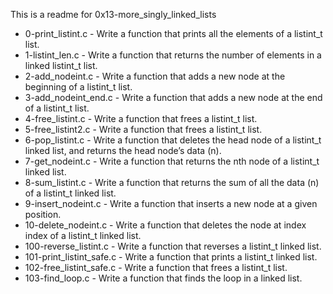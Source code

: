 This is a readme for 0x13-more_singly_linked_lists

* 0-print_listint.c - Write a function that prints all the elements of a listint_t list.
* 1-listint_len.c - Write a function that returns the number of elements in a linked listint_t list.
* 2-add_nodeint.c - Write a function that adds a new node at the beginning of a listint_t list.
* 3-add_nodeint_end.c - Write a function that adds a new node at the end of a listint_t list.
* 4-free_listint.c - Write a function that frees a listint_t list.
* 5-free_listint2.c - Write a function that frees a listint_t list.
* 6-pop_listint.c - Write a function that deletes the head node of a listint_t linked list, and returns the head node’s data (n).
* 7-get_nodeint.c - Write a function that returns the nth node of a listint_t linked list.
* 8-sum_listint.c - Write a function that returns the sum of all the data (n) of a listint_t linked list.
* 9-insert_nodeint.c - Write a function that inserts a new node at a given position.
* 10-delete_nodeint.c - Write a function that deletes the node at index index of a listint_t linked list.
* 100-reverse_listint.c - Write a function that reverses a listint_t linked list.
* 101-print_listint_safe.c - Write a function that prints a listint_t linked list.
* 102-free_listint_safe.c - Write a function that frees a listint_t list.
* 103-find_loop.c - Write a function that finds the loop in a linked list. 
